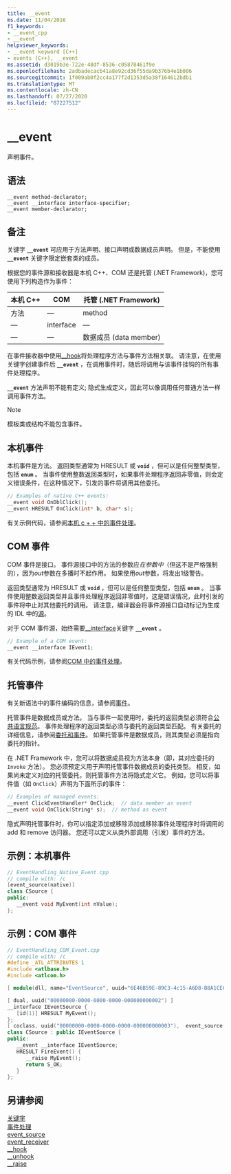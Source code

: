 ```yaml
---
title: __event
ms.date: 11/04/2016
f1_keywords:
- __event_cpp
- __event
helpviewer_keywords:
- __event keyword [C++]
- events [C++], __event
ms.assetid: d3019b3e-722e-48df-8536-c05878461f9e
ms.openlocfilehash: 2adbadecacb41a8e92cd36f55da9b376b4e1b006
ms.sourcegitcommit: 1f009ab0f2cc4a177f2d1353d5a38f164612bdb1
ms.translationtype: MT
ms.contentlocale: zh-CN
ms.lasthandoff: 07/27/2020
ms.locfileid: "87227512"
---
```

# <a name="__event"></a>__event

声明事件。

## <a name="syntax"></a>语法

```
__event method-declarator;
__event __interface interface-specifier;
__event member-declarator;
```

## <a name="remarks"></a>备注

关键字 **`__event`** 可应用于方法声明、接口声明或数据成员声明。 但是，不能使用 **`__event`** 关键字限定嵌套类的成员。

根据您的事件源和接收器是本机 C++、COM 还是托管 (.NET Framework)，您可使用下列构造作为事件：

|本机 C++|COM|托管 (.NET Framework)|
|------------------|---------|--------------------------------|
|方法|—|method|
|—|interface|—|
|—|—|数据成员 (data member)|

在事件接收器中使用[__hook](../cpp/hook.md)将处理程序方法与事件方法相关联。 请注意，在使用关键字创建事件后 **`__event`** ，在调用事件时，随后将调用与该事件挂钩的所有事件处理程序。

**`__event`** 方法声明不能有定义; 隐式生成定义，因此可以像调用任何普通方法一样调用事件方法。

> [!NOTE]
> 模板类或结构不能包含事件。

## <a name="native-events"></a>本机事件

本机事件是方法。 返回类型通常为 HRESULT 或 **`void`** ，但可以是任何整型类型，包括 **`enum`** 。 当事件使用整数返回类型时，如果事件处理程序返回非零值，则会定义错误条件，在这种情况下，引发的事件将调用其他委托。

```cpp
// Examples of native C++ events:
__event void OnDblClick();
__event HRESULT OnClick(int* b, char* s);
```

有关示例代码，请参阅[本机 c + + 中的事件处理](../cpp/event-handling-in-native-cpp.md)。

## <a name="com-events"></a>COM 事件

COM 事件是接口。 事件源接口中的方法的参数应*在参数中*（但这不是严格强制的），因为*out*参数在多播时不起作用。 如果使用*out*参数，将发出1级警告。

返回类型通常为 HRESULT 或 **`void`** ，但可以是任何整型类型，包括 **`enum`** 。 当事件使用整数返回类型并且事件处理程序返回非零值时，这是错误情况，此时引发的事件将中止对其他委托的调用。 请注意，编译器会将事件源接口自动标记为生成的 IDL 中的[源](../windows/attributes/source-cpp.md)。

对于 COM 事件源，始终需要[__interface](../cpp/interface.md)关键字 **`__event`** 。

```cpp
// Example of a COM event:
__event __interface IEvent1;
```

有关代码示例，请参阅[COM 中的事件处理](../cpp/event-handling-in-com.md)。

## <a name="managed-events"></a>托管事件

有关新语法中的事件编码的信息，请参阅[事件](../extensions/event-cpp-component-extensions.md)。

托管事件是数据成员或方法。 当与事件一起使用时，委托的返回类型必须符合[公共语言规范](/dotnet/standard/language-independence-and-language-independent-components)。 事件处理程序的返回类型必须与委托的返回类型匹配。 有关委托的详细信息，请参阅[委托和事件](../dotnet/delegates-and-events.md)。 如果托管事件是数据成员，则其类型必须是指向委托的指针。

在 .NET Framework 中，您可以将数据成员视为方法本身（即，其对应委托的 `Invoke` 方法）。 您必须预定义用于声明托管事件数据成员的委托类型。 相反，如果尚未定义对应的托管委托，则托管事件方法将隐式定义它。 例如，您可以将事件值（如 `OnClick`）声明为下面所示的事件：

```cpp
// Examples of managed events:
__event ClickEventHandler* OnClick;  // data member as event
__event void OnClick(String* s);  // method as event
```

隐式声明托管事件时，你可以指定添加或移除添加或移除事件处理程序时将调用的 add 和 remove 访问器。 您还可以定义从类外部调用（引发）事件的方法。

## <a name="example-native-events"></a>示例：本机事件

```cpp
// EventHandling_Native_Event.cpp
// compile with: /c
[event_source(native)]
class CSource {
public:
   __event void MyEvent(int nValue);
};
```

## <a name="example-com-events"></a>示例：COM 事件

```cpp
// EventHandling_COM_Event.cpp
// compile with: /c
#define _ATL_ATTRIBUTES 1
#include <atlbase.h>
#include <atlcom.h>

[ module(dll, name="EventSource", uuid="6E46B59E-89C3-4c15-A6D8-B8A1CEC98830") ];

[ dual, uuid("00000000-0000-0000-0000-000000000002") ]
__interface IEventSource {
   [id(1)] HRESULT MyEvent();
};
[ coclass, uuid("00000000-0000-0000-0000-000000000003"),  event_source(com) ]
class CSource : public IEventSource {
public:
   __event __interface IEventSource;
   HRESULT FireEvent() {
      __raise MyEvent();
      return S_OK;
   }
};
```

## <a name="see-also"></a>另请参阅

[关键字](../cpp/keywords-cpp.md)<br/>
[事件处理](../cpp/event-handling.md)<br/>
[event_source](../windows/attributes/event-source.md)<br/>
[event_receiver](../windows/attributes/event-receiver.md)<br/>
[__hook](../cpp/hook.md)<br/>
[__unhook](../cpp/unhook.md)<br/>
[__raise](../cpp/raise.md)
